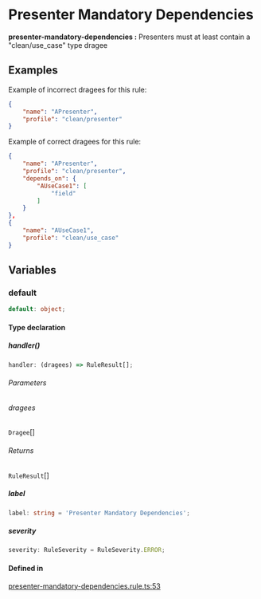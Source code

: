 # Presenter Mandatory Dependencies

**presenter-mandatory-dependencies :**
Presenters must at least contain a "clean/use_case" type dragee

## Examples

Example of incorrect dragees for this rule:

```json
{
    "name": "APresenter",
    "profile": "clean/presenter"
}
```
Example of correct dragees for this rule:

```json
{
    "name": "APresenter",
    "profile": "clean/presenter",
    "depends_on": {
        "AUseCase1": [
            "field"
        ]
    }
},
{
    "name": "AUseCase1",
    "profile": "clean/use_case"
}
```

## Variables

### default

```ts
default: object;
```

#### Type declaration

##### handler()

```ts
handler: (dragees) => RuleResult[];
```

###### Parameters

###### dragees

`Dragee`[]

###### Returns

`RuleResult`[]

##### label

```ts
label: string = 'Presenter Mandatory Dependencies';
```

##### severity

```ts
severity: RuleSeverity = RuleSeverity.ERROR;
```

#### Defined in

[presenter-mandatory-dependencies.rule.ts:53](https://github.com/dragee-io/clean-asserter/blob/32155e79e9eb13301bb43f3b60c8ab75b5dc842b/src/rules/presenter-mandatory-dependencies.rule.ts#L53)
